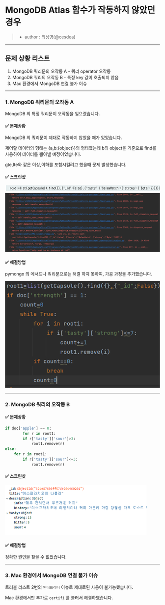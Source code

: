 # MongoDB Atlas 함수가 작동하지 않았던 경우

> - author : 최성영(@cesdea)

<hr>

## 문제 상황 리스트

1. MongoDB 쿼리문의 오작동 A - 쿼리 operator 오작동
2. MongoDB 쿼리의 오작동 B - 특정 key 값이 호출되지 않음
3. Mac 환경에서 MongoDB 연결 불가 이슈

<hr>

### 1. MongoDB 쿼리문의 오작동 A

MongoDB 의 특정 쿼리문이 오작동을 일으켰습니다.

#### ✅ 문제상황
MongoDB 의 쿼리문이 제대로 작동하지 않았을 때가 있었습니다.

제어할 데이터의 형태는 {a,b:{object}}의 형태였는데 b의 object을 기준으로 find를 사용하여 데이터를 뽑아낼 예정이었습니다.

gte,lte와 같은 이상,이하를 포함시킬려고 했을때 문제 발생했습니다.

#### ✅ 스크린샷

![trouble5-1.png](./image/trouble5-1.png)
![trouble5.png](./image/trouble5.png)

#### ✅ 해결방법

pymongo 의 메서드나 쿼리문으로는 해결 하지 못하여, 가공 과정을 추가했습니다.

![trouble5-2.png](./image/trouble5-2.png)


<hr>

### 2. MongoDB 쿼리의 오작동 B


#### ✅ 문제상황

```python
if doc['apple'] == 0:
        for r in root1:
        if r['tasty']['sour']>3:
            root1.remove(r)
else:
    for r in root1:
        if r['tasty']['sour']<=3:
            root1.remove(r)
```

#### ✅ 스크린샷

![trouble5-3.png](./image/trouble5-3.png)

#### ✅ 해결방법

정확한 원인을 찾을 수 없었습니다.

<hr>

### 3. Mac 환경에서 MongoDB 연결 불가 이슈

트러블 리스트 2번의 `인터프리터` 이슈로 제대로된 사용이 불가능했습니다.

Mac 환경에서만 추가로 `certifi` 를 불러서 해결하였습니다.